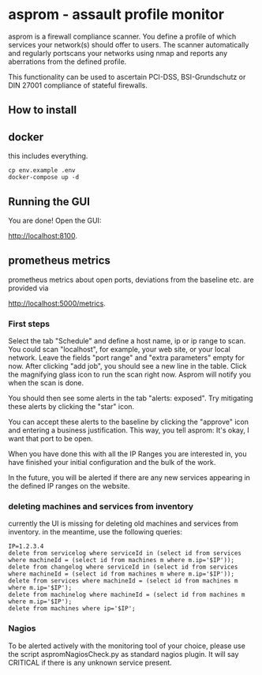 asprom - assault profile monitor
================================

asprom is a firewall compliance scanner. You define a profile of which services your network(s) should offer to users.
The scanner automatically and regularly portscans your networks using nmap and reports any aberrations from the defined profile.

This functionality can be used to ascertain PCI-DSS, BSI-Grundschutz or DIN 27001 compliance of stateful firewalls.


How to install
--------------

## docker
this includes everything.

```
cp env.example .env
docker-compose up -d
```

## Running the GUI

You are done! Open the GUI:

[http://localhost:8100](http://localhost:8100).

## prometheus metrics
prometheus metrics about open ports, deviations from the baseline etc. are provided via

[http://localhost:5000/metrics](http://localhost:5000/metrics).


### First steps

Select the tab "Schedule" and define a host name, ip or ip range to scan. You could scan "localhost", for example, your web site, or your local network.
Leave the fields "port range" and "extra parameters" empty for now.
After clicking "add job", you should see a new line in the table.
Click the magnifying glass icon to run the scan right now.
Asprom will notify you when the scan is done.

You should then see some alerts in the tab "alerts: exposed".
Try mitigating these alerts by clicking the "star" icon.

You can accept these alerts to the baseline by clicking the "approve" icon and entering a business justification.
This way, you tell asprom: It's okay, I want that port to be open.

When you have done this with all the IP Ranges you are interested in, you have finished your initial configuration and the bulk of the work.

In the future, you will be alerted if there are any new services appearing in the defined IP ranges on the website.

### deleting machines and services from inventory
currently the UI is missing for deleting old machines and services from inventory.
in the meantime, use the following queries:

```
IP=1.2.3.4
delete from servicelog where serviceId in (select id from services where machineId = (select id from machines m where m.ip='$IP'));
delete from changelog where serviceId in (select id from services where machineId = (select id from machines m where m.ip='$IP'));
delete from services where machineId = (select id from machines m where m.ip='$IP');
delete from machinelog where machineId = (select id from machines m where m.ip='$IP');
delete from machines where ip='$IP';
```

### Nagios

To be alerted actively with the monitoring tool of your choice, please use the script aspromNagiosCheck.py as standard nagios plugin.
It will say CRITICAL if there is any unknown service present.

